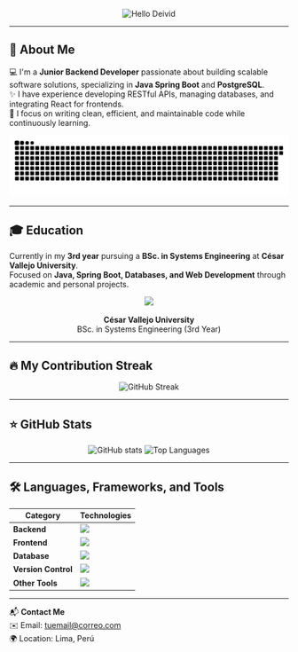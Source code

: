 <!-- Encabezado animado -->
<p align="center">
  <img src="https://camo.githubusercontent.com/6aa35ebf05b70905d33aa4ef80e0331d7aa39bee45a39c571964997ed1f36ca0/68747470733a2f2f726561646d652d747970696e672d7376672e6865726f6b756170702e636f6d2f3f666f6e743d526f626f746f267765696768743d3930302673697a653d3430267643656e7465723d747275652677696474683d353030266865696768743d3730266475726174696f6e3d3430303026636f6c6f723d303042464646266c696e65733d49276d2b446569766964" alt="Hello Deivid" />
</p>

---

## 📌 About Me  
💻 I'm a **Junior Backend Developer** passionate about building scalable software solutions, specializing in **Java Spring Boot** and **PostgreSQL**.  
✨ I have experience developing RESTful APIs, managing databases, and integrating React for frontends.  
🎯 I focus on writing clean, efficient, and maintainable code while continuously learning.  

<p align="center">
  <img src="https://raw.githubusercontent.com/codediaz/codediaz/output/github-contribution-grid-snake.svg" alt="Snake animation"/>
</p>

---

## 🎓 Education  
Currently in my **3rd year** pursuing a **BSc. in Systems Engineering** at **César Vallejo University**.  
Focused on **Java, Spring Boot, Databases, and Web Development** through academic and personal projects.  

<p align="center">
  <img src="https://camo.githubusercontent.com/cde63a73386a5a85d2f5d0fa7344746402e1d12e0f9b3da0248b542f5ed7e4aa/68747470733a2f2f7365656b766563746f72732e636f6d2f66696c65732f646f776e6c6f61642f756e6976657273696461642d63657361722d76616c6c656a6f2d6c6f676f2d30312e6a7067" width="180"/>
</p>

<p align="center">
  <b>César Vallejo University</b><br>
  BSc. in Systems Engineering (3rd Year)
</p>

---

## 🔥 My Contribution Streak  
<p align="center">
  <img src="https://github-readme-streak-stats.herokuapp.com/?user=TU-USUARIO&theme=tokyonight" alt="GitHub Streak"/>
</p>

---

## ⭐ GitHub Stats  
<p align="center">
  <img src="https://github-readme-stats.vercel.app/api?username=TU-USUARIO&show_icons=true&theme=tokyonight" height="150" alt="GitHub stats" />
  <img src="https://github-readme-stats.vercel.app/api/top-langs/?username=TU-USUARIO&layout=compact&theme=tokyonight" height="150" alt="Top Languages" />
</p>

---

## 🛠️ Languages, Frameworks, and Tools  

| **Category** | **Technologies** |
|--------------|------------------|
| **Backend** | <img src="https://camo.githubusercontent.com/cb6fa3c1bbbb029cd788279eaeafe2a57766f485c56881c2a17ef08e04e86182/68747470733a2f2f736b696c6c69636f6e732e6465762f69636f6e733f693d6a6176612c737072696e67" width="70"/> |
| **Frontend** | <img src="https://camo.githubusercontent.com/6b1f582a089bf9a302d89840a14116292d8589a145f6fc90e6080cb9816a4ed7/68747470733a2f2f736b696c6c69636f6e732e6465762f69636f6e733f693d6a732c7265616374" width="70"/> |
| **Database** | <img src="https://camo.githubusercontent.com/d1f66d24707d0427697ea106a766d3519caaf2f988934ba895b760d0571f4231/68747470733a2f2f736b696c6c69636f6e732e6465762f69636f6e733f693d706f737467726573716c2c6d7973716c" width="70"/> |
| **Version Control** | <img src="https://camo.githubusercontent.com/cf3adca360eeb9ae8a37946bc0f724e30a4affc65c88e5326b5467f4fab2fc95/68747470733a2f2f736b696c6c69636f6e732e6465762f69636f6e733f693d6769742c676974687562" width="70"/> |
| **Other Tools** | <img src="https://camo.githubusercontent.com/019b74bdb00104230d1abbdd103c57791b14a4ecdf2d33d109f628c054398872/68747470733a2f2f736b696c6c69636f6e732e6465762f69636f6e733f693d696465612c7673636f64652c706f73746d616e" width="70"/> |

---

📬 **Contact Me**  
✉️ Email: tuemail@correo.com  
🌍 Location: Lima, Perú
